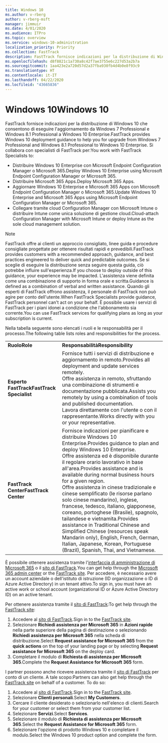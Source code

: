 ```yaml
---
title: Windows 10
ms.author: v-rberg
author: v-rberg-msft
manager: jimmuir
ms.date: 4/01/2020
ms.audience: ITPro
ms.topic: overview
ms.service: windows-10-administration
localization_priority: Priority
ms.collection: FastTrack
description: FastTrack fornisce indicazioni per la distribuzione di Windows 10 che consentono di eseguire l'aggiornamento da Windows 7 Professional e Windows 8.1 Professional a Windows 10 Enterprise.
ms.openlocfilehash: d8f8821c1a730a8c42f7ae3755e6c227d53a2b7a
ms.sourcegitcommit: 1aa423e2a720d57d2a37fba930fb4d4b0e8f93c9
ms.translationtype: HT
ms.contentlocale: it-IT
ms.lasthandoff: 04/22/2020
ms.locfileid: "43665836"
---
```

# <a name="windows-10"></a><span data-ttu-id="56935-103">Windows 10</span><span class="sxs-lookup"><span data-stu-id="56935-103">Windows 10</span></span>

<span data-ttu-id="56935-104">FastTrack fornisce indicazioni per la distribuzione di Windows 10 che consentono di eseguire l'aggiornamento da Windows 7 Professional e Windows 8.1 Professional a Windows 10 Enterprise.</span><span class="sxs-lookup"><span data-stu-id="56935-104">FastTrack provides Windows 10 deployment guidance to help you for upgrade from Windows 7 Professional and Windows 8.1 Professional to Windows 10 Enterprise.</span></span> <span data-ttu-id="56935-105">Si collabora con specialisti di FastTrack per:</span><span class="sxs-lookup"><span data-stu-id="56935-105">You work with FastTrack Specialists to:</span></span>

- <span data-ttu-id="56935-106">Distribuire Windows 10 Enterprise con Microsoft Endpoint Configuration Manager o Microsoft 365.</span><span class="sxs-lookup"><span data-stu-id="56935-106">Deploy Windows 10 Enterprise using Microsoft Endpoint Configuration Manager or Microsoft 365.</span></span>
- <span data-ttu-id="56935-107">Distribuire Microsoft 365 Apps.</span><span class="sxs-lookup"><span data-stu-id="56935-107">Deploy Microsoft 365 Apps.</span></span> 
- <span data-ttu-id="56935-108">Aggiornare Windows 10 Enterprise e Microsoft 365 Apps con Microsoft Endpoint Configuration Manager o Microsoft 365.</span><span class="sxs-lookup"><span data-stu-id="56935-108">Update Windows 10 Enterprise and Microsoft 365 Apps using Microsoft Endpoint Configuration Manager or Microsoft 365.</span></span>
- <span data-ttu-id="56935-109">Collegare tramite cloud Configuration Manager con Microsoft Intune o distribuire Intune come unica soluzione di gestione cloud.</span><span class="sxs-lookup"><span data-stu-id="56935-109">Cloud-attach Configuration Manager with Microsoft Intune or deploy Intune as the sole cloud management solution.</span></span>
  
> [!NOTE]
> <span data-ttu-id="56935-110">FastTrack offre ai clienti un approccio consigliato, linee guida e procedure consigliate progettate per ottenere risultati rapidi e prevedibili.</span><span class="sxs-lookup"><span data-stu-id="56935-110">FastTrack provides customers with a recommended approach, guidance, and best practices engineered to deliver quick and predictable outcomes.</span></span> <span data-ttu-id="56935-111">Se si sceglie di eseguire la distribuzione senza seguire questa guida, ciò potrebbe influire sull'esperienza.</span><span class="sxs-lookup"><span data-stu-id="56935-111">If you choose to deploy outside of this guidance, your experience may be impacted.</span></span> <span data-ttu-id="56935-112">L'assistenza viene definita come una combinazione di supporto in forma orale e scritta.</span><span class="sxs-lookup"><span data-stu-id="56935-112">Guidance is defined as a combination of verbal and written assistance.</span></span> <span data-ttu-id="56935-113">Quando gli esperti di FastTrack offrono assistenza, il personale di FastTrack non può agire per conto dell'utente.</span><span class="sxs-lookup"><span data-stu-id="56935-113">When FastTrack Specialists provide guidance, FastTrack personnel can't act on your behalf.</span></span> <span data-ttu-id="56935-114">È possibile usare i servizi di FastTrack per i piani idonei a condizione che l'abbonamento sia corrente.</span><span class="sxs-lookup"><span data-stu-id="56935-114">You can use FastTrack services for qualifying plans as long as your subscription is current.</span></span>  
    
<span data-ttu-id="56935-115">Nella tabella seguente sono elencati i ruoli e le responsabilità per il processo.</span><span class="sxs-lookup"><span data-stu-id="56935-115">The following table lists roles and responsibilities for the process.</span></span>

|||
|:-----|:-----|
|<span data-ttu-id="56935-116">**Ruolo**</span><span class="sxs-lookup"><span data-stu-id="56935-116">**Role**</span></span> <br/> |<span data-ttu-id="56935-117">**Responsabilità**</span><span class="sxs-lookup"><span data-stu-id="56935-117">**Responsibility**</span></span> <br/> |
|<span data-ttu-id="56935-118">**Esperto FastTrack**</span><span class="sxs-lookup"><span data-stu-id="56935-118">**FastTrack Specialist**</span></span> <br/> |<span data-ttu-id="56935-119">Fornisce tutti i servizi di distribuzione e aggiornamento in remoto.</span><span class="sxs-lookup"><span data-stu-id="56935-119">Provides all deployment and update services remotely.</span></span>  <br/> <span data-ttu-id="56935-120">Offre assistenza in remoto, sfruttando una combinazione di strumenti e documentazione pubblicata.</span><span class="sxs-lookup"><span data-stu-id="56935-120">Assists you remotely by using a combination of tools and published documentation.</span></span> <br/> <span data-ttu-id="56935-121">Lavora direttamente con l'utente o con il rappresentante.</span><span class="sxs-lookup"><span data-stu-id="56935-121">Works directly with you or your representative.</span></span>|
|<span data-ttu-id="56935-122">**FastTrack Center**</span><span class="sxs-lookup"><span data-stu-id="56935-122">**FastTrack Center**</span></span>  <br/> |<span data-ttu-id="56935-123">Fornisce indicazioni per pianificare e distribuire Windows 10 Enterprise.</span><span class="sxs-lookup"><span data-stu-id="56935-123">Provides guidance to plan and deploy Windows 10 Enterprise.</span></span>   <br/> <span data-ttu-id="56935-124">Offre assistenza ed è disponibile durante il regolare orario lavorativo in base all'area.</span><span class="sxs-lookup"><span data-stu-id="56935-124">Provides assistance and is available during normal business hours for a given region.</span></span> <br/> <span data-ttu-id="56935-125">Offre assistenza in cinese tradizionale e cinese semplificato (le risorse parlano solo cinese mandarino), inglese, francese, tedesco, italiano, giapponese, coreano, portoghese (Brasile), spagnolo, tailandese e vietnamita.</span><span class="sxs-lookup"><span data-stu-id="56935-125">Provides assistance in Traditional Chinese and Simplified Chinese (resources speak Mandarin only), English, French, German, Italian, Japanese, Korean, Portuguese (Brazil), Spanish, Thai, and Vietnamese.</span></span>|
 
<span data-ttu-id="56935-126">È possibile ottenere assistenza tramite l'[interfaccia di amministrazione di Microsoft 365](https://go.microsoft.com/fwlink/?linkid=2032704) o il [sito di FastTrack](https://go.microsoft.com/fwlink/?linkid=780698).</span><span class="sxs-lookup"><span data-stu-id="56935-126">You can get help through the [Microsoft 365 admin center](https://go.microsoft.com/fwlink/?linkid=2032704) or the [FastTrack site](https://go.microsoft.com/fwlink/?linkid=780698).</span></span> <span data-ttu-id="56935-127">Per accedere, è necessario avere un account aziendale o dell'istituto di istruzione (ID organizzazione o ID di Azure Active Directory) in un tenant attivo.</span><span class="sxs-lookup"><span data-stu-id="56935-127">To sign in, you must have an active work or school account (organizational ID or Azure Active Directory ID) on an active tenant.</span></span> 

<span data-ttu-id="56935-128">Per ottenere assistenza tramite il [sito di FastTrack](https://go.microsoft.com/fwlink/?linkid=780698):</span><span class="sxs-lookup"><span data-stu-id="56935-128">To get help through the [FastTrack site](https://go.microsoft.com/fwlink/?linkid=780698):</span></span> 
1.    <span data-ttu-id="56935-129">Accedere al [sito di FastTrack](https://go.microsoft.com/fwlink/?linkid=780698).</span><span class="sxs-lookup"><span data-stu-id="56935-129">Sign in to the [FastTrack site](https://go.microsoft.com/fwlink/?linkid=780698).</span></span> 
2.    <span data-ttu-id="56935-130">Selezionare **Richiedi assistenza per Microsoft 365** in **Azioni rapide** nella parte superiore della pagina di destinazione o selezionando **Richiedi assistenza per Microsoft 365** nella scheda di distribuzione.</span><span class="sxs-lookup"><span data-stu-id="56935-130">Select **Request assistance for Microsoft 365** from the **quick actions** on the top of your landing page or by selecting **Request assistance for Microsoft 365** on the deploy card.</span></span>
3.    <span data-ttu-id="56935-131">Completare il modulo di **Richiesta di assistenza per Microsoft 365**.</span><span class="sxs-lookup"><span data-stu-id="56935-131">Complete the **Request Assistance for Microsoft 365** form.</span></span>
  
<span data-ttu-id="56935-p104">I partner possono anche ricevere assistenza tramite il [sito di FastTrack](https://go.microsoft.com/fwlink/?linkid=780698) per conto di un cliente. A tale scopo:</span><span class="sxs-lookup"><span data-stu-id="56935-p104">Partners can also get help through the [FastTrack site](https://go.microsoft.com/fwlink/?linkid=780698) on behalf of a customer. To do so:</span></span>
1.    <span data-ttu-id="56935-134">Accedere al [sito di FastTrack](https://go.microsoft.com/fwlink/?linkid=780698).</span><span class="sxs-lookup"><span data-stu-id="56935-134">Sign in to the [FastTrack site](https://go.microsoft.com/fwlink/?linkid=780698).</span></span> 
2.    <span data-ttu-id="56935-135">Selezionare **Clienti personali**.</span><span class="sxs-lookup"><span data-stu-id="56935-135">Select **My Customers**.</span></span>
3.    <span data-ttu-id="56935-136">Cercare il cliente desiderato o selezionarlo nell'elenco di clienti.</span><span class="sxs-lookup"><span data-stu-id="56935-136">Search for your customer or select them from your customer list.</span></span>
4.    <span data-ttu-id="56935-137">Selezionare **Servizi**.</span><span class="sxs-lookup"><span data-stu-id="56935-137">Select **Services**.</span></span>
5.    <span data-ttu-id="56935-138">Selezionare il modulo di **Richiesta di assistenza per Microsoft 365**.</span><span class="sxs-lookup"><span data-stu-id="56935-138">Select the **Request Assistance for Microsoft 365** form.</span></span>
6.    <span data-ttu-id="56935-139">Selezionare l'opzione di prodotto Windows 10 e completare il modulo.</span><span class="sxs-lookup"><span data-stu-id="56935-139">Select the Windows 10 product option and complete the form.</span></span>
 
